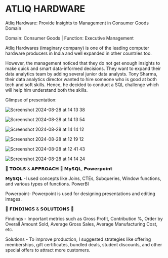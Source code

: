 # ATLIQ HARDWARE
Atliq Hardware: Provide Insights to Management in Consumer Goods Domain

Domain:  Consumer Goods | Function: Executive Management

Atliq Hardwares (imaginary company) is one of the leading computer hardware producers in India and well expanded in other countries too.

However, the management noticed that they do not get enough insights to make quick and smart data-informed decisions. They want to expand their data analytics team by adding several junior data analysts. Tony Sharma, their data analytics director wanted to hire someone who is good at both tech and soft skills. Hence, he decided to conduct a SQL challenge which will help him understand both the skills.

Glimpse of presentation:

![Screenshot 2024-08-28 at 14 13 38](https://github.com/user-attachments/assets/fbbc5899-6000-4168-956a-f7a4b6a0b7f9)

![Screenshot 2024-08-28 at 14 13 54](https://github.com/user-attachments/assets/d32c8420-24e8-42d2-9286-d0535af2ad2f)

![Screenshot 2024-08-28 at 14 14 12](https://github.com/user-attachments/assets/26e112c6-8ace-4448-b283-2976f3b194ce)

![Screenshot 2024-08-28 at 12 19 12](https://github.com/user-attachments/assets/adaac86a-2581-4bdc-bb21-a60b3d594c5f)

![Screenshot 2024-08-28 at 12 41 43](https://github.com/user-attachments/assets/9ed2f9aa-348f-445e-97c1-c0c4bf5c1e6c)

![Screenshot 2024-08-28 at 14 14 24](https://github.com/user-attachments/assets/98c15c8f-b086-48bc-a54a-2f7588179a51)

🌟 𝗧𝗢𝗢𝗟𝗦 & 𝗔𝗣𝗣𝗥𝗢𝗔𝗖𝗛 🌟 𝗠𝘆𝗦𝗤𝗟, 𝗣𝗼𝘄𝗲𝗿𝗽𝗼𝗶𝗻𝘁

 𝗠𝘆𝗦𝗤𝗟 -I used concepts like Joins, CTEs, Subqueries, Window functions, and various types of functions. PowerBI

 Powerpoint- Powerpoint is used for designing presentations and editing images.

🌟 𝗙𝗜𝗡𝗗𝗜𝗡𝗚𝗦 & 𝗦𝗢𝗟𝗨𝗧𝗜𝗢𝗡𝗦 🌟

 Findings - Important metrics such as Gross Profit, Contribution %, Order by Overall Amount Sold, Average Gross Sales, Average Manufacturing Cost, etc.

 Solutions - To improve production, I suggested strategies like offering memberships, gift certificates, bundled deals, student discounts, and other special offers to attract more 
 customers.


